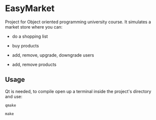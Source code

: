 # EasyMarket

Project for Object oriented programming university course. It simulates a market store where you can:

- do a shopping list

- buy products

- add, remove, upgrade, downgrade users

- add, remove products

## Usage

Qt is needed, to compile open up a terminal inside the project's directory and use:

`qmake`

`make`